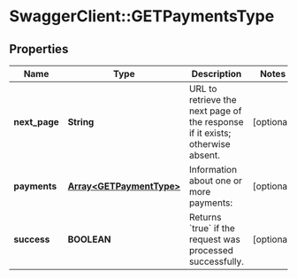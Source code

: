 # SwaggerClient::GETPaymentsType

## Properties
Name | Type | Description | Notes
------------ | ------------- | ------------- | -------------
**next_page** | **String** | URL to retrieve the next page of the response if it exists; otherwise absent.  | [optional] 
**payments** | [**Array&lt;GETPaymentType&gt;**](GETPaymentType.md) | Information about one or more payments:  | [optional] 
**success** | **BOOLEAN** | Returns &#x60;true&#x60; if the request was processed successfully.  | [optional] 


